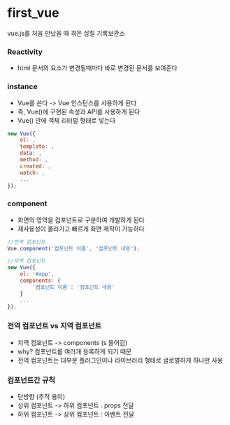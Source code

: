 # first_vue

vue.js를 처음 만났을 때 겪은 삽질 기록보관소

### Reactivity

- html 문서의 요소가 변경될때마다 바로 변경된 문서를 보여준다

### instance

- Vue를 쓴다 -> Vue 인스턴스를 사용하게 된다
- 즉, Vue()에 구현된 속성과 API를 사용하게 된다
- Vue() 안에 객체 리터럴 형태로 넣는다

```javascript
new Vue({
	el: ,
	template: ,
	data: ,
	method: ,
	created: ,
	watch: ,
	...
});
```

### component

- 화면의 영역을 컴포넌트로 구분하여 개발하게 된다
- 재사용성이 올라가고 빠르게 화면 제작이 가능하다

```javascript
//전역 컴포넌트
Vue.component('컴포넌트 이름', '컴포넌트 내용');

//지역 컴포넌트
new Vue({
	el: '#app',
	components: {
		'컴포넌트 이름': '컴포넌트 내용'
	}
	...
});
```

### 전역 컴포넌트 vs 지역 컴포넌트

- 지역 컴포넌트 -> components (s 들어감)
- why? 컴포넌트를 여러개 등록하게 되기 때문
- 전역 컴포넌트는 대부분 플러그인이나 라이브러리 형태로 글로벌하게 하나만 사용

### 컴포넌트간 규칙

- 단방향 (추적 용이)
- 상위 컴포넌트 -> 하위 컴포넌트 : props 전달
- 하위 컴포넌트 -> 상위 컴포넌트 : 이벤트 전달
